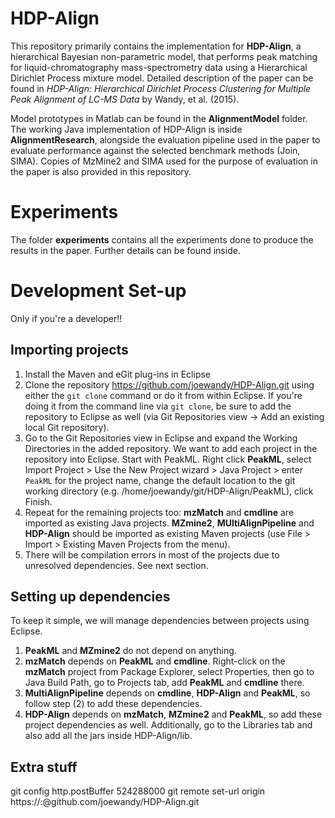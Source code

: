 HDP-Align
==================

This repository primarily contains the implementation for **HDP-Align**, a hierarchical Bayesian non-parametric model, that performs peak matching for liquid-chromatography mass-spectrometry data using a Hierarchical Dirichlet Process mixture model. Detailed description of the paper can be found in *HDP-Align: Hierarchical Dirichlet Process Clustering for Multiple Peak Alignment of LC-MS Data* by Wandy, et al. (2015).

Model prototypes in Matlab can be found in the **AlignmentModel** folder. The working Java implementation of HDP-Align is inside **AlignmentResearch**, alongside the evaluation pipeline used in the paper to evaluate performance against the selected benchmark methods (Join, SIMA). Copies of MzMine2 and SIMA used for the purpose of evaluation in the paper is also provided in this repository.

Experiments
======================================

The folder **experiments** contains all the experiments done to produce the results in the paper. Further details can be found inside.

Development Set-up
======================================

Only if you're a developer!! 

Importing projects
------------------

1. Install the Maven and eGit plug-ins in Eclipse
2. Clone the repository https://github.com/joewandy/HDP-Align.git using either the `git clone` command or do it from within Eclipse. If you're doing it from the command line via `git clone`, be sure to add the repository to Eclipse as well (via Git Repositories view -> Add an existing local Git repository).
3. Go to the Git Repositories view in Eclipse and expand the Working Directories in the added repository. We want to add each project in the repository into Eclipse. Start with PeakML. Right click **PeakML**, select Import Project > Use the New Project wizard > Java Project > enter `PeakML` for the project name, change the default location to the git working directory (e.g. /home/joewandy/git/HDP-Align/PeakML), click Finish.
4. Repeat for the remaining projects too: **mzMatch** and **cmdline** are imported as existing Java projects. **MZmine2**, **MUltiAlignPipeline** and **HDP-Align** should be imported as existing Maven projects (use File > Import > Existing Maven Projects from the menu). 
5. There will be compilation errors in most of the projects due to unresolved dependencies. See next section.

Setting up dependencies
-----------------------

To keep it simple, we will manage dependencies between projects using Eclipse. 

1. **PeakML** and **MZmine2** do not depend on anything. 
2. **mzMatch** depends on **PeakML** and **cmdline**. Right-click on the **mzMatch** project from Package Explorer, select Properties, then go to Java Build Path, go to Projects tab, add **PeakML** and **cmdline** there.
3. **MultiAlignPipeline** depends on **cmdline**, **HDP-Align** and **PeakML**, so follow step (2) to add these dependencies.
4. **HDP-Align** depends on **mzMatch**, **MZmine2** and **PeakML**, so add these project dependencies as well. Additionally, go to the Libraries tab and also add all the jars inside HDP-Align/lib.

Extra stuff
-----------

git config http.postBuffer 524288000
git remote set-url origin https://<user>:<password>@github.com/joewandy/HDP-Align.git
